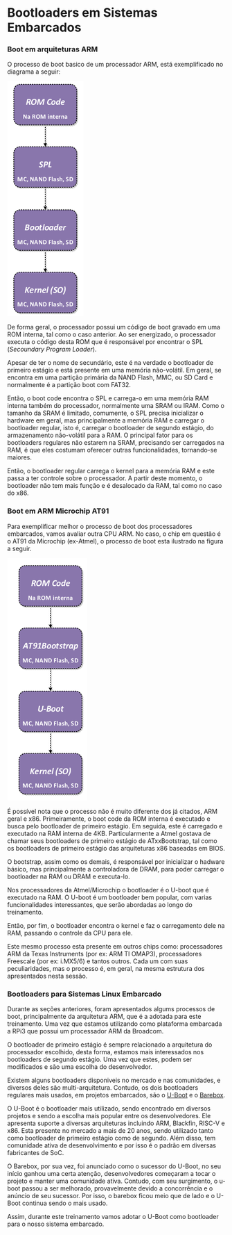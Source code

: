 # Bootloaders em Sistemas Embarcados

### Boot em arquiteturas ARM

O processo de boot basico de um processador ARM, está exemplificado no diagrama a seguir:

![](../.gitbook/assets/image%20%2815%29.png)

De forma geral, o processador possui um código de boot gravado em uma ROM interna, tal como o caso anterior. Ao ser energizado, o processador executa o código desta ROM que é responsável por encontrar o SPL \(_Secoundary Program Loader_\). 

Apesar de ter o nome de secundário, este é na verdade o bootloader de primeiro estágio e está presente em uma memória não-volátil. Em  geral, se encontra em uma partição primária da NAND Flash, MMC, ou SD Card e normalmente é a partição boot com FAT32.

Então, o boot code encontra o SPL e carrega-o em uma memória RAM interna também do processador, normalmente uma SRAM ou IRAM. Como o tamanho da SRAM é limitado, comumente, o SPL precisa inicializar o hardware em geral, mas principalmente a memória RAM e carregar o bootloader regular, isto é, carregar o bootloader de segundo estágio, do armazenamento não-volátil para a RAM. O principal fator para os bootloaders regulares não estarem na SRAM, precisando ser carregados na RAM, é que eles costumam oferecer outras funcionalidades, tornando-se maiores.

Então, o bootloader regular carrega o kernel para a memória RAM e este passa a ter controle sobre o processador. A partir deste momento, o bootloader não tem mais função e é desalocado da RAM, tal como no caso do x86.

### Boot em ARM Microchip AT91

Para exemplificar melhor o processo de boot dos processadores embarcados, vamos avaliar outra CPU ARM. No caso, o chip em questão é o AT91 da Microchip \(ex-Atmel\), o processo de boot esta ilustrado na figura a seguir.

![](../.gitbook/assets/image%20%285%29.png)

É possível nota que o processo não é muito diferente dos já citados, ARM geral e x86. Primeiramente, o boot code da ROM interna é executado e busca pelo bootloader de primeiro estágio. Em seguida, este é carregado e executado na RAM interna de 4KB. Particularmente a Atmel gostava de chamar seus bootloaders de primeiro estágio de ATxxBootstrap, tal como os bootloaders de primeiro estágio das arquiteturas x86 baseadas em BIOS.

O bootstrap, assim como os demais,  é responsável por inicializar o hadware básico, mas principalmente a controladora de DRAM,  para poder carregar o bootloader na RAM ou DRAM e executa-lo.

Nos processadores da Atmel/Microchip o bootloader é o U-boot que é executado na RAM. O U-boot é um bootloader bem popular, com varias funcionalidades interessantes, que serão abordadas ao longo do treinamento. 

Então, por fim, o bootloader encontra o kernel e faz o carregamento dele na RAM, passando o controle da CPU para ele.

Este mesmo processo esta presente em outros chips como: processadores ARM da Texas Instruments \(por ex: ARM TI OMAP3\), processadores Freescale \(por ex: i.MX5/6\) e tantos outros. Cada um com suas peculiaridades, mas o processo é, em geral, na mesma estrutura dos apresentados nesta sessão.

### Bootloaders para Sistemas Linux Embarcado

Durante as seções anteriores, foram apresentados algums processos de boot, principalmente da arquitetura ARM, que é a adotada para este treinamento. Uma vez que estamos utilizando como plataforma embarcada a RPi3 que possui um processador ARM da Broadcom.

O bootloader de primeiro estágio é sempre relacionado a arquitetura do processador escolhido, desta forma, estamos mais interessados nos bootloaders de segundo estágio. Uma vez que estes, podem ser modificados e são uma escolha do desenvolvedor.

Existem alguns bootloaders disponiveis no mercado e nas comunidades, e diversos deles são multi-arquitetura. Contudo, os dois bootloaders regulares mais usados, em projetos embarcados, são o [U-Boot](http://denx.de/wiki/U-Boot/) e o [Barebox](https://www.barebox.org/).

O U-Boot é o bootloader mais utilizado, sendo encontrado em diversos projetos e sendo a escolha mais popular entre os desenvolvedores. Ele apresenta suporte a diversas arquiteturas incluindo ARM, Blackfin, RISC-V e x86. Esta presente no mercado a mais de 20 anos, sendo utilizado tanto como bootloader de primeiro estágio como de segundo. Além disso, tem comunidade ativa de desenvolvimento e por isso é o padrão em diversas fabricantes de SoC.

O Barebox, por sua vez, foi anunciado como o sucessor do U-Boot, no seu início ganhou uma certa atenção, desenvolvedores começaram a tocar o projeto e manter uma comunidade ativa. Contudo, com seu surgimento, o u-boot passou a ser melhorado,  provavelmente devido a concorrência e o anúncio de seu sucessor. Por isso, o barebox ficou meio que de lado e o U-Boot continua sendo o mais usado.

Assim, durante este treinamento vamos adotar o U-Boot como bootloader para o nosso sistema embarcado.

